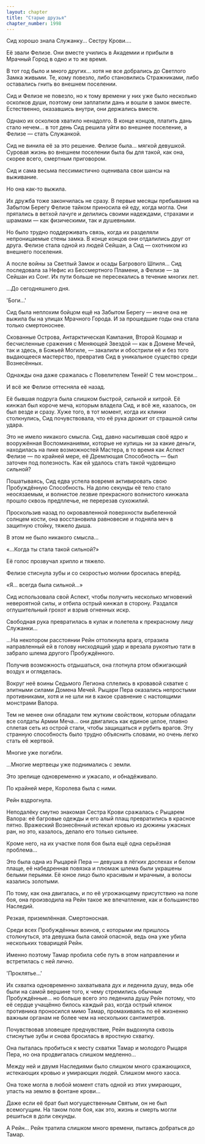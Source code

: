 ```yaml
---
layout: chapter
title: "Старые друзья"
chapter_number: 1998
---
```




Сид хорошо знала Служанку... Сестру Крови....

Её звали Фелизе. Они вместе учились в Академии и прибыли в Мрачный Город в одно и то же время.

В тот год было и много других... хотя не все добрались до Светлого Замка живыми. Те, кому повезло, либо становились Стражниками, либо оставались гнить во внешнем поселении.

Сид и Фелизе не повезло, но к тому времени у них уже было несколько осколков души, поэтому они заплатили дань и вошли в замок вместе. Естественно, оказавшись внутри, они держались вместе.

Однако их осколков хватило ненадолго. В конце концов, платить дань стало нечем... в тот день Сид решила уйти во внешнее поселение, а Фелизе — стать Служанкой.

Сид не винила её за это решение. Фелизе была... мягкой девушкой. Суровая жизнь во внешнем поселении была бы для такой, как она, скорее всего, смертным приговором.

Сид и сама весьма пессимистично оценивала свои шансы на выживание.

Но она как-то выжила.

Их дружба тоже закончилась не сразу. В первые месяцы пребывания на Забытом Берегу Фелизе тайком приносила ей еду, когда могла. Они прятались в ветхой лачуге и делились своими надеждами, страхами и шрамами — как физическими, так и душевными.

Но было трудно поддерживать связь, когда их разделяли непроницаемые стены замка. В конце концов они отдалились друг от друга. Фелизе стала одной из людей Сейшан, а Сид — охотником из внешнего поселения.

А после войны за Светлый Замок и осады Багрового Шпиля... Сид последовала за Нефис из Бессмертного Пламени, а Фелизе — за Сейшан из Сонг. Их пути больше не пересекались в течение многих лет.

...До сегодняшнего дня.

'Боги...'

Сид была неплохим бойцом ещё на Забытом Берегу — иначе она не выжила бы на улицах Мрачного Города. И за прошедшие годы она стала только смертоноснее.

Скованные Острова, Антарктическая Кампания, Второй Кошмар и бесчисленные сражения с Меняющей Звездой — как в Домене Мечей, так и здесь, в Божьей Могиле, — закалили и обострили её и без того выдающееся мастерство, превратив Сид в уникальное существо среди Вознесённых.

Однажды она даже сражалась с Повелителем Теней! С тем монстром...

И всё же Фелизе оттесняла её назад.

Её бывшая подруга была слишком быстрой, сильной и хитрой. Её кинжал был короче меча, которым владела Сид, и всё же, казалось, он был везде и сразу. Хуже того, в тот момент, когда их клинки столкнулись, Сид почувствовала, что её рука дрожит от страшной силы удара.

Это не имело никакого смысла. Сид, давно насытившая своё ядро и вооружённая Воспоминаниями, которые не купишь ни за какие деньги, находилась на пике возможностей Мастера, в то время как Аспект Фелизе — по крайней мере, её Дремлющая Способность — был заточен под полезность. Как ей удалось стать такой чудовищно сильной?

Пошатываясь, Сид едва успела вовремя активировать свою Пробуждённую Способность. На долю секунды её тело стало неосязаемым, и волнистое лезвие прекрасного волнистого кинжала прошло сквозь предплечье, не перерезав сухожилий.

Проскользив назад по окровавленной поверхности выбеленной солнцем кости, она восстановила равновесие и подняла меч в защитную стойку, тяжело дыша.

В этом не было никакого смысла...

«...Когда ты стала такой сильной?»

Её голос прозвучал хрипло и тяжело.

Фелизе стиснула зубы и со скоростью молнии бросилась вперёд.

«Я... всегда была сильной...»

Сид использовала свой Аспект, чтобы получить несколько мгновений невероятной силы, и отбила острый кинжал в сторону. Раздался оглушительный грохот и взрыв огненных искр.

Свободная рука превратилась в кулак и полетела к прекрасному лицу Служанки...

...На некотором расстоянии Рейн оттолкнула врага, отразила направленный ей в голову нисходящий удар и врезала рукоятью тати в забрало шлема другого Пробуждённого.

Получив возможность отдышаться, она глотнула ртом обжигающий воздух и огляделась.

Вокруг неё воины Седьмого Легиона сплелись в кровавой схватке с элитными силами Домена Мечей. Рыцари Пера оказались непростыми противниками, хотя и не шли ни в какое сравнение с настоящими монстрами Валора.

Тем не менее они обладали тем жутким свойством, которым обладали все солдаты Армии Меча... они двигались как единое целое, плавно сплетая сеть из острой стали, чтобы защищаться и рубить врагов. Эту странную способность было трудно объяснить словами, но очень легко стать её жертвой.

Многие уже погибли.

...Многие мертвецы уже поднимались с земли.

Это зрелище одновременно и ужасало, и обнадёживало.

По крайней мере, Королева была с ними.

Рейн вздрогнула.

Неподалёку смутно знакомая Сестра Крови сражалась с Рыцарем Валора: её багровые одежды и его алый плащ превратились в красное пятно. Вражеский Вознесённый истекал кровью из дюжины ужасных ран, но это, казалось, делало его только сильнее.

Кроме него, на их участке поля боя была ещё одна серьёзная проблема...

Это была одна из Рыцарей Пера — девушка в лёгких доспехах и белом плаще, её набедренная повязка и плюмаж шлема были украшены белыми перьями. Её юное лицо было красивым и мрачным, а волосы казались золотыми.

По тому, как она двигалась, и по её угрожающему присутствию на поле боя, она производила на Рейн такое же впечатление, как и большинство Наследий.

Резкая, приземлённая. Смертоносная.

Среди всех Пробуждённых воинов, с которыми им пришлось столкнуться, эта девушка была самой опасной, ведь она уже убила нескольких товарищей Рейн.

Именно поэтому Тамар пробила себе путь в этом направлении и встретилась с ней лично.

'Проклятье...'

Их схватка одновременно захватывала дух и леденила душу, ведь обе были на самой вершине того, к чему стремились обычные Пробуждённые... но больше всего это леденила душу Рейн потому, что её сердце учащённо билось каждый раз, когда острый клинок противника проносился мимо Тамар, промахиваясь по её жизненно важным органам не более чем на нескольких сантиметров.

Почувствовав зловещее предчувствие, Рейн выдохнула сквозь стиснутые зубы и снова бросилась в яростную схватку.

Она пыталась пробиться к месту схватки Тамар и молодого Рыцаря Пера, но она продвигалась слишком медленно...

Между ней и двумя Наследиями было слишком много сражающихся, истекающих кровью и умирающих людей. Слишком много хаоса.

Она тоже могла в любой момент стать одной из этих умирающих, упасть на землю в фонтане крови...

Даже если её брат был могущественным Святым, он не был всемогущим. На таком поле боя, как это, жизнь и смерть могли решиться в доли секунды.

А Рейн... Рейн тратила слишком много времени, пытаясь добраться до Тамар.

